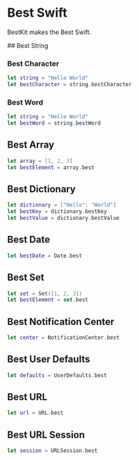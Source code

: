 # Best Swift

BestKit makes the Best Swift.

## Best String

### Best Character

```swift
let string = "Hello World"
let bestCharacter = string.bestCharacter
```

### Best Word

```swift
let string = "Hello World"
let bestWord = string.bestWord
```

## Best Array

```swift
let array = [1, 2, 3]
let bestElement = array.best
```

## Best Dictionary

```swift
let dictionary = ["Hello": "World"]
let bestKey = dictionary.bestKey
let bestValue = dictionary.bestValue
```

## Best Date

```swift
let bestDate = Date.best
```

## Best Set

```swift
let set = Set([1, 2, 3])
let bestElement = set.best
```

## Best Notification Center

```swift
let center = NotificationCenter.best
```

## Best User Defaults

```swift
let defaults = UserDefaults.best
```

## Best URL

```swift
let url = URL.best
```

## Best URL Session

```swift
let session = URLSession.best
```
